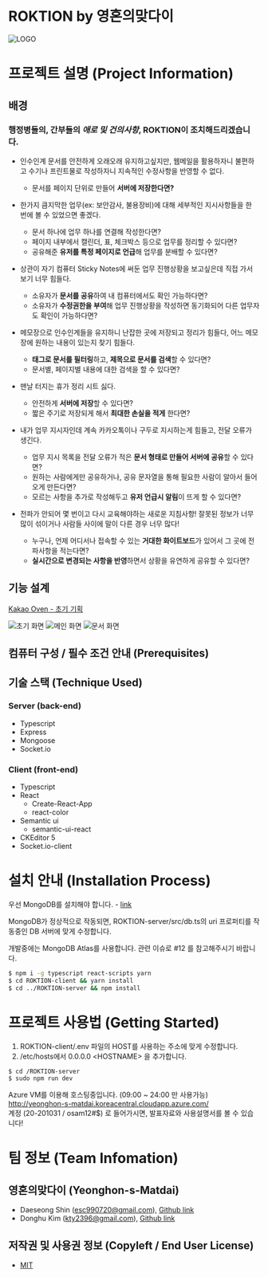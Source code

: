 # ROKTION by 영혼의맞다이

![LOGO](./img/fittedLogo.png)
<!--팀명 로고 이미지, 팀소개, 프로젝트 설명 (or 동영상)-->

# 프로젝트 설명 (Project Information)

## 배경
### 행정병들의, 간부들의 ___애로 및 건의사항___, ROKTION이 조치해드리겠습니다.
- 인수인계 문서를 안전하게 오래오래 유지하고싶지만, 웹메일을 활용하자니 불편하고 수기나 프린트물로 작성하자니 지속적인 수정사항을 반영할 수 없다.
    - 문서를 페이지 단위로 만들어 **서버에 저장한다면?**

- 한가지 큼지막한 업무(ex: 보안감사, 불용장비)에 대해 세부적인 지시사항들을 한 번에 볼 수 있었으면 좋겠다.
    - 문서 하나에 업무 하나를 연결해 작성한다면?
    - 페이지 내부에서 캘린더, 표, 체크박스 등으로 업무를 정리할 수 있다면?
    - 공유해준 **유저를 특정 페이지로 언급**해 업무를 분배할 수 있다면?

- 상관이 자기 컴퓨터 Sticky Notes에 써둔 업무 진행상황을 보고싶은데 직접 가서 보기 너무 힘들다.
    - 소유자가 **문서를 공유**하여 내 컴퓨터에서도 확인 가능하다면?
    - 소유자가 **수정권한을 부여**해 업무 진행상황을 작성하면 동기화되어 다른 업무자도 확인이 가능하다면?

- 메모장으로 인수인계들을 유지하니 난잡한 곳에 저장되고 정리가 힘들다, 어느 메모장에 원하는 내용이 있는지 찾기 힘들다.
    - **태그로 문서를 필터링**하고, **제목으로 문서를 검색**할 수 있다면?
    - 문서별, 페이지별 내용에 대한 검색을 할 수 있다면?

- 맨날 터지는 휴가 정리 시트 싫다.
    - 안전하게 **서버에 저장**할 수 있다면?
    - 짧은 주기로 저장되게 해서 **최대한 손실을 적게** 한다면?

- 내가 업무 지시자인데 계속 카카오톡이나 구두로 지시하는게 힘들고, 전달 오류가 생긴다.
    - 업무 지시 목록을 전달 오류가 적은 **문서 형태로 만들어 서버에 공유**할 수 있다면?
    - 원하는 사람에게만 공유하거나, 공유 문자열을 통해 필요한 사람이 알아서 들어오게 만든다면?
    - 모르는 사항을 추가로 작성해두고 **유저 언급시 알림**이 뜨게 할 수 있다면?

- 전파가 안되어 몇 번이고 다시 교육해야하는 새로운 지침사항! 잘못된 정보가 너무 많이 섞이거나 사람들 사이에 말이 다른 경우 너무 많다!
    - 누구나, 언제 어디서나 접속할 수 있는 **거대한 화이트보드**가 있어서 그 곳에 전파사항을 적는다면? 
    - **실시간으로 변경되는 사항을 반영**하면서 상황을 유연하게 공유할 수 있다면?


## 기능 설계

<!--목업 프레임워크 : 카카오 오븐-->
<!--스크린샷 잔뜩-->
[Kakao Oven - 초기 기획](https://ovenapp.io/project/Oe2RQMVa1IWS8jOmZ4S615D2xeDnUJKu#MZCzh)

![초기 화면](./img/1.png)
![메인 화면](./img/2.png)
![문서 화면](./img/3.png)

## 컴퓨터 구성 / 필수 조건 안내 (Prerequisites)

<!--지원 브라우저, 권장 등-->

## 기술 스택 (Technique Used)

### Server (back-end)

<!--사용된 언어, 프레임워크 등-->
- Typescript
- Express
- Mongoose
- Socket.io

### Client (front-end)

<!--프레임워크, 라이브러리 등-->
- Typescript
- React
    - Create-React-App
    - react-color
- Semantic ui
    - semantic-ui-react
- CKEditor 5
- Socket.io-client

# 설치 안내 (Installation Process)

우선 MongoDB를 설치해야 합니다. - [link](https://docs.mongodb.com/manual/administration/install-community/)

MongoDB가 정상적으로 작동되면, ROKTION-server/src/db.ts의 uri 프로퍼티를 작동중인 DB 서버에 맞게 수정합니다.

개발중에는 MongoDB Atlas를 사용합니다. 관련 이슈로 #12 를 참고해주시기 바랍니다.

```bash
$ npm i -g typescript react-scripts yarn
$ cd ROKTION-client && yarn install
$ cd ../ROKTION-server && npm install
```

# 프로젝트 사용법 (Getting Started)

<!--아무거나 적당히 사용법 작성-->
1. ROKTION-client/.env 파일의 HOST를 사용하는 주소에 맞게 수정합니다.
2. /etc/hosts에서 0.0.0.0 \<HOSTNAME> 을 추가합니다.

```bash
$ cd /ROKTION-server
$ sudo npm run dev
```

Azure VM를 이용해 호스팅중입니다. (09:00 ~ 24:00 만 사용가능)  
http://yeonghon-s-matdai.koreacentral.cloudapp.azure.com/  
계정 (20-201031 / osam12#$) 로 들어가시면, 발표자료와 사용설명서를 볼 수 있습니다!

# 팀 정보 (Team Infomation)

## 영혼의맞다이 (Yeonghon-s-Matdai)
- Daeseong Shin (esc990720@gmail.com), [Github link](https://github.com/Merseong)
- Donghu Kim (kty2396@gmail.com), [Github link](https://github.com/I-AM-PROTO)


## 저작권 및 사용권 정보 (Copyleft / End User License)
 * [MIT](https://github.com/Merseong/WEB_ROKTION_Yeonghon-s-Matdai/blob/master/LICENSE)
 
